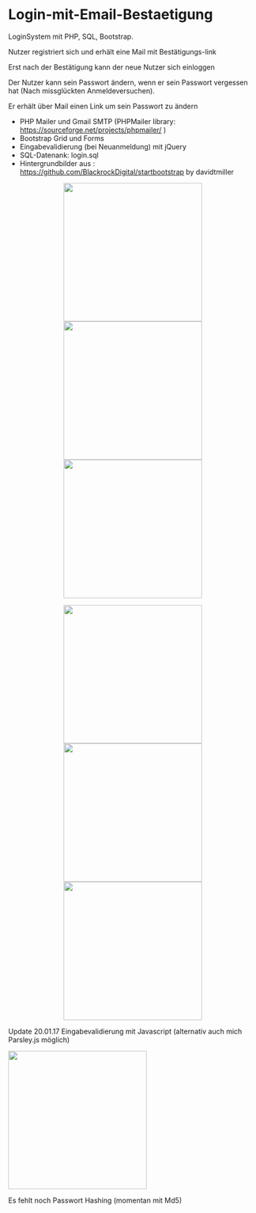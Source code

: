 # Login-mit-Email-Bestaetigung
LoginSystem mit PHP, SQL, Bootstrap. 

Nutzer registriert sich und erhält eine Mail mit Bestätigungs-link

Erst nach der Bestätigung kann der neue Nutzer sich einloggen


Der Nutzer kann sein Passwort ändern, wenn er sein Passwort vergessen hat (Nach missglückten Anmeldeversuchen).

Er erhält über Mail einen Link um sein Passwort zu ändern


- PHP Mailer und Gmail SMTP (PHPMailer library: https://sourceforge.net/projects/phpmailer/ )
- Bootstrap Grid und Forms 
- Eingabevalidierung (bei Neuanmeldung) mit jQuery
- SQL-Datenank: login.sql
- Hintergrundbilder aus : https://github.com/BlackrockDigital/startbootstrap by davidtmiller


<p align="center">
  <img src="https://s19.postimg.org/vc7ghhter/index.png" width="280"/>
  <img src="https://s19.postimg.org/5bgadmsrn/neu_Anmelden.png" width="280"/>
  <img src="https://s19.postimg.org/eutni37s3/home.png" width="280"/>
</p>
<p align="center">
  <img src="https://s19.postimg.org/rie08cc2r/fpasswort.png" width="280"/>
  <img src="https://s19.postimg.org/hmcx8p6ar/resetpass.png" width="280"/>
  <img src="https://s19.postimg.org/id5neh8o3/resetpass2.png" width="280"/>
</p>

Update 20.01.17 Eingabevalidierung mit Javascript (alternativ auch mich Parsley.js möglich)
<p align="left">
  <img src="https://s19.postimg.org/8ux66bp5v/signup_valid.png" width="280"/>
</p>

Es fehlt noch Passwort Hashing (momentan mit Md5)
